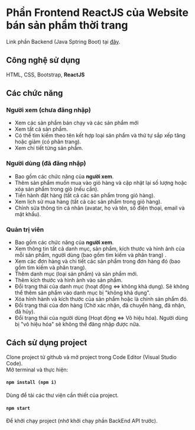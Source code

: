 # Phần Frontend ReactJS của Website bán sản phẩm thời trang

Link phần Backend (Java Sptring Boot) tại [đây](https://github.com/PhanCongTu/TuOnlineClothingStore-BackEnd.git).

## Công nghệ sử dụng
  
HTML, CSS, Bootstrap, <b>ReactJS</b>
## Các chức năng
### Người xem (chưa đăng nhập)
- Xem các sản phẩm bán chạy và các sản phẩm mới
- Xem tất cả sản phẩm.
- Có thể tìm kiếm theo tên kết hợp loại sản phẩm và thứ tự sắp xếp tăng hoặc giảm (có phân trang).
- Xem chi tiết từng sản phẩm.
### Người dùng (đã đăng nhập)
- Bao gồm các chức năng của <b>người xem</b>.
- Thêm sản phẩm muốn mua vào giỏ hàng và cập nhật lại số lượng hoặc xóa sản phẩm trong giỏ (nếu cần).
- Tiến hành đặt hàng (tất cả các sản phẩm trong giỏ hàng).
- Xem lịch sử mua hàng (tất cả các sản phẩm trong giỏ hàng).
- Chỉnh sửa thông tin cá nhân (avatar, họ và tên, số điện thoại, email và mật khẩu).
### Quản trị viên
- Bao gồm các chức năng của <b>người xem</b>.
- Xem thông tin tất cả danh mục, sản phẩm, kích thước và hỉnh ảnh của mỗi sản phẩm, người dùng (bao gồm tìm kiếm và phân trang) .
- Xem các đơn hàng và chi tiết các sản phẩm trong đơn hàng đó (bao gồm tìm kiếm và phân trang).
- Thêm danh mục (loại sản phẩm) và sản phẩm mới.
- Thêm kích thước và hình ảnh vào sản phẩm.
- Đổi trạng thái của danh mục (hoạt động <=> không khả dụng). Sẽ không thể thêm sản phẩm vào danh mục bị "không khả dụng".
- Xóa hỉnh hành và kích thước của sản phẩm hoặc là chính sản phẩm đó.
- Đổi trạng thái của đơn hàng (Chờ xác nhận, đã chuyển hàng, đã nhận, đã hủy).
- Đổi trạng thái của người dùng (Hoạt động <=> Vô hiệu hóa). Người dùng bị "vô hiệu hóa" sẽ không thể đăng nhập được nữa.
## Cách sử dụng project
Clone project từ github và mở project trong Code Editor (Visual Studio Code).\
Mở terminal và thực hiện:
#### `npm install (npm i)`
Dùng để tải các thư viện cần thiết của project.
#### `npm start`
Để khởi chạy project (nhớ khởi chạy phần BackEnd API trước).

